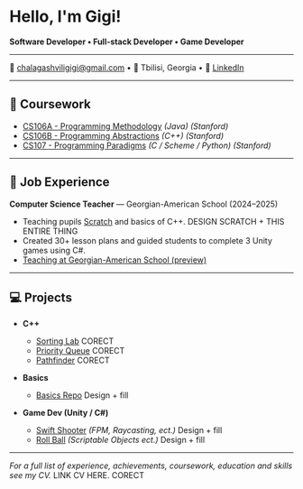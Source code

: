 # Hello, I'm Gigi!

**Software Developer • Full-stack Developer • Game Developer**

---

📧 [chalagashviligigi@gmail.com](https://mail.google.com/mail/?view=cm&fs=1&to=chalagashviligigi@gmail.com) • 📍 Tbilisi, Georgia • 🔗 [LinkedIn](https://www.linkedin.com/in/gigi-chalagashvili/)

---

## 🧾 Coursework

- [CS106A - Programming Methodology](https://see.stanford.edu/course/cs106a) *(Java) (Stanford)*
- [CS106B - Programming Abstractions](https://see.stanford.edu/course/cs106b) *(C++) (Stanford)*
- [CS107 - Programming Paradigms](https://see.stanford.edu/course/cs107) *(C / Scheme / Python) (Stanford)*

---

## 💼 Job Experience

**Computer Science Teacher** — Georgian-American School (2024–2025)
- Teaching pupils [Scratch](https://github.com/Dev-Orca/Scratch-Lessons) and basics of C++. DESIGN SCRATCH + THIS ENTIRE THING
- Created 30+ lesson plans and guided students to complete 3 Unity games using C#.
- [Teaching at Georgian-American School (preview)](https://www.facebook.com/reel/1332044381114797)
---

## 💻 Projects
 
- **C++**
  - [Sorting Lab](https://www.linkedin.com/in/gigi-chalagashvili/) CORECT
  - [Priority Queue](https://www.linkedin.com/in/gigi-chalagashvili/) CORECT
  - [Pathfinder](https://www.linkedin.com/in/gigi-chalagashvili/) CORECT
 
- **Basics**
  - [Basics Repo](https://github.com/Dev-Orca/Basics) Design + fill

- **Game Dev (Unity / C#)**
  - [Swift Shooter](https://github.com/Dev-Orca/Swift-Shooter) *(FPM, Raycasting, ect.)* Design + fill
  - [Roll Ball](https://github.com/Dev-Orca/Roll-Ball) *(Scriptable Objects ect.)* Design + fill


---

*For a full list of experience, achievements, coursework, education and skills see my CV.* LINK CV HERE. CORECT
